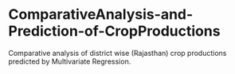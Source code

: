 # ComparativeAnalysis-and-Prediction-of-CropProductions
Comparative analysis of district wise (Rajasthan) crop productions predicted by Multivariate Regression.
